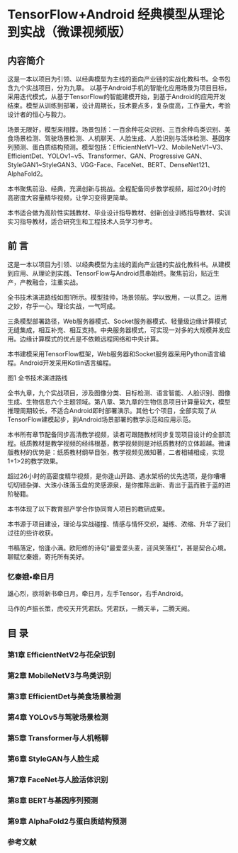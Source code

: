 # TensorFlow+Android 经典模型从理论到实战（微课视频版）


##  内容简介
<p font-size="20">    这是一本以项目为引领、以经典模型为主线的面向产业链的实战化教科书。全书包含九个实战项目，分为九章。 以基于Android手机的智能化应用场景为项目目标，采用迭代模式，从基于TensorFlow的智能建模开始，到基于Android的应用开发结束。模型从训练到部署，设计周期长，技术要点多，复杂度高，工作量大，考验设计者的恒心与毅力。</p>
    
<p font-size="20">    场景无限好，模型来相撑。场景包括：一百余种花朵识别、三百余种鸟类识别、美食场景检测、驾驶场景检测、人机聊天、人脸生成、人脸识别与活体检测、基因序列预测、蛋白质结构预测。模型包括：EfficientNetV1~V2、MobileNetV1~V3、EfficientDet、YOLOv1~v5、Transformer、GAN、Progressive GAN、StyleGAN1~StyleGAN3、VGG-Face、FaceNet、BERT、DenseNet121、AlphaFold2。</p>
    
 <p font-size="20">   本书聚焦前沿、经典，充满创新与挑战。全程配备同步教学视频，超过20小时的高密度大容量精华视频，让学习变得更简单。</p>
    
 <p font-size="20">  本书适合做为高阶性实践教材、毕业设计指导教材、创新创业训练指导教材、实训实习指导教材，适合研究生和工程技术人员学习参考。</p>

## 前 言

<p font-size="20"> 这是一本以项目为引领、以经典模型为主线的面向产业链的实战化教科书。从建模到应用、从理论到实践、TensorFlow与Android贯串始终。聚焦前沿，贴近生产，产教融合，注重实战。</p>
<p font-size="20"> 全书技术演进路线如图1所示。模型挂帅，场景领航。学以致用，一以贯之。运用之妙，存乎一心。理论实战，一气呵成。</p>
<p font-size="20"> 三条模型部署路径，Web服务器模式、Socket服务器模式、轻量级边缘计算模式无缝集成，相互补充、相互支持。中央服务器模式，可实现一对多的大规模并发应用。边缘计算模式的优点是不依赖远程网络和中央计算。</p>
<p font-size="20"> 本书建模采用TensorFlow框架，Web服务器和Socket服务器采用Python语言编程。Android开发采用Kotlin语言编程。</p>

 
图1 全书技术演进路线

<p font-size="20"> 全书九章，九个实战项目，涉及图像分类、目标检测、语言智能、人脸识别、图像生成、生物信息六个主题领域。第八章、第九章的生物信息项目计算量较大，模型推理周期较长，不适合Android即时部署演示。其他七个项目，全部实现了从TensorFlow建模起步，到Android场景部署的教学示范和应用示范。</p>
本书所有章节配备同步高清教学视频，读者可跟随教材同步复现项目设计的全部流程。纸质教材是教学视频的经纬根基，教学视频则是对纸质教材的立体超越。微课版教材的优势是：纸质教材纲举目张，教学视频见微知著，二者相辅相成，实现1+1>2的教学效果。</p>
<p font-size="20"> 超过26小时的高密度精华视频，是你逢山开路、遇水架桥的优先选项，是你嘈嘈切切错杂弹、大珠小珠落玉盘的灵感源泉，是你推陈出新、青出于蓝而胜于蓝的进阶秘籍。
<p font-size="20"> 本书体现了以下教育部产学合作协同育人项目的教研成果。</p>

<p font-size="20"> 本书源于项目建设，理论与实战碰撞、情感与情怀交织，凝练、浓缩、升华了我们过往的些许收获。</p>
书稿落定，恰逢小满。欧阳修的诗句“最爱垄头麦，迎风笑落红”，甚是契合心境。聊赋忆秦娥，寄托所有美好。</p>

### 忆秦娥•牵日月
<p font-size="24"> 雄心烈，欲将新书牵日月。牵日月，左手Tensor，右手Android。</p>
<p font-size="24"> 马作的卢振长策，虎咬天开凭君跃。凭君跃，一腾天半，二腾天阙。</p>


## 目  录

### 第1章 EfficientNetV2与花朵识别
### 第2章 MobileNetV3与鸟类识别	
### 第3章 EfficientDet与美食场景检测	
### 第4章 YOLOv5与驾驶场景检测
### 第5章 Transformer与人机畅聊	
### 第6章 StyleGAN与人脸生成	
### 第7章 FaceNet与人脸活体识别	
### 第8章 BERT与基因序列预测	
### 第9章 AlphaFold2与蛋白质结构预测
### 参考文献

